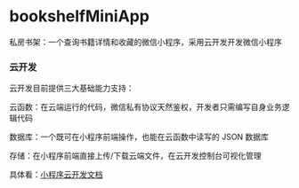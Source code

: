 # bookshelfMiniApp
私房书架：一个查询书籍详情和收藏的微信小程序，采用云开发开发微信小程序

### 云开发

云开发目前提供三大基础能力支持：

云函数：在云端运行的代码，微信私有协议天然鉴权，开发者只需编写自身业务逻辑代码

数据库：一个既可在小程序前端操作，也能在云函数中读写的 JSON 数据库

存储：在小程序前端直接上传/下载云端文件，在云开发控制台可视化管理

具体看：[小程序云开发文档](https://developers.weixin.qq.com/miniprogram/dev/wxcloud/basis/getting-started.html)